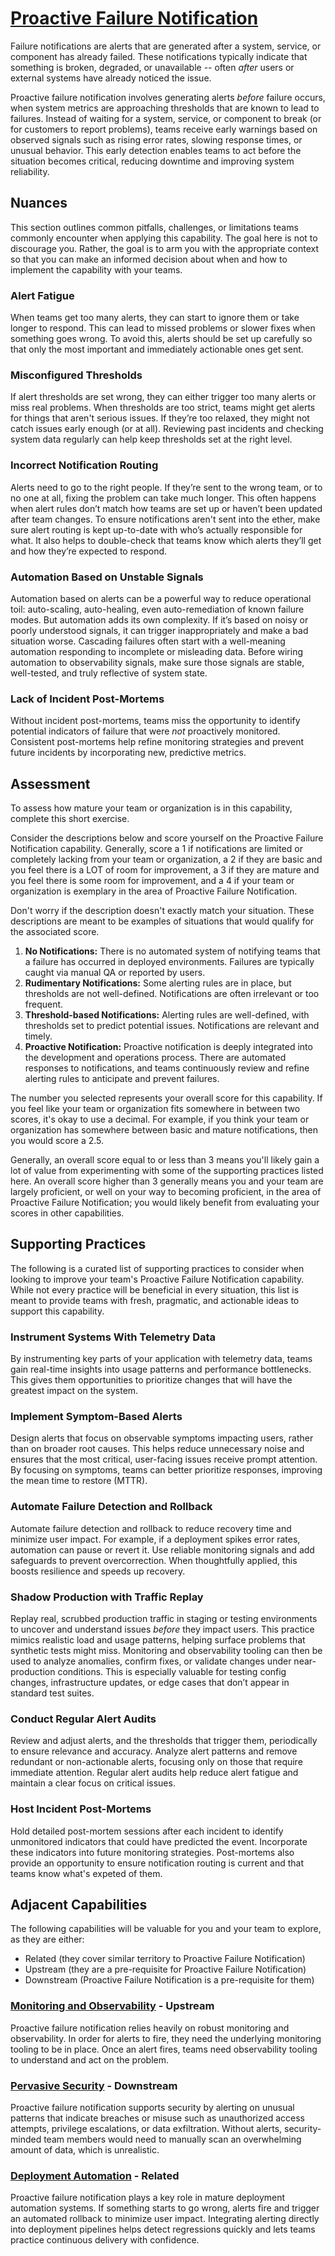 # [Proactive Failure Notification](https://dora.dev/capabilities/proactive-failure-notification/)

Failure notifications are alerts that are generated after a system, service, or component has already failed. These notifications typically indicate that something is broken, degraded, or unavailable -- often *after* users or external systems have already noticed the issue.

Proactive failure notification involves generating alerts *before* failure occurs, when system metrics are approaching thresholds that are known to lead to failures. Instead of waiting for a system, service, or component to break (or for customers to report problems), teams receive early warnings based on observed signals such as rising error rates, slowing response times, or unusual behavior. This early detection enables teams to act before the situation becomes critical, reducing downtime and improving system reliability.

## Nuances

This section outlines common pitfalls, challenges, or limitations teams commonly encounter when applying this capability. The goal here is not to discourage you. Rather, the goal is to arm you with the appropriate context so that you can make an informed decision about when and how to implement the capability with your teams.

### Alert Fatigue

When teams get too many alerts, they can start to ignore them or take longer to respond. This can lead to missed problems or slower fixes when something goes wrong. To avoid this, alerts should be set up carefully so that only the most important and immediately actionable ones get sent.

### Misconfigured Thresholds

If alert thresholds are set wrong, they can either trigger too many alerts or miss real problems. When thresholds are too strict, teams might get alerts for things that aren't serious issues. If they’re too relaxed, they might not catch issues early enough (or at all). Reviewing past incidents and checking system data regularly can help keep thresholds set at the right level.

### Incorrect Notification Routing

Alerts need to go to the right people. If they’re sent to the wrong team, or to no one at all, fixing the problem can take much longer. This often happens when alert rules don’t match how teams are set up or haven’t been updated after team changes. To ensure notifications aren't sent into the ether, make sure alert routing is kept up-to-date with who’s actually responsible for what. It also helps to double-check that teams know which alerts they’ll get and how they’re expected to respond.

### Automation Based on Unstable Signals 

Automation based on alerts can be a powerful way to reduce operational toil: auto-scaling, auto-healing, even auto-remediation of known failure modes. But automation adds its own complexity. If it’s based on noisy or poorly understood signals, it can trigger inappropriately and make a bad situation worse. Cascading failures often start with a well-meaning automation responding to incomplete or misleading data. Before wiring automation to observability signals, make sure those signals are stable, well-tested, and truly reflective of system state.

### Lack of Incident Post-Mortems

Without incident post-mortems, teams miss the opportunity to identify potential indicators of failure that were *not* proactively monitored. Consistent post-mortems help refine monitoring strategies and prevent future incidents by incorporating new, predictive metrics.

## Assessment

To assess how mature your team or organization is in this capability, complete this short exercise.

Consider the descriptions below and score yourself on the Proactive Failure Notification capability. Generally, score a 1 if notifications are limited or completely lacking from your team or organization, a 2 if they are basic and you feel there is a LOT of room for improvement, a 3 if they are mature and you feel there is some room for improvement, and a 4 if your team or organization is exemplary in the area of Proactive Failure Notification.

Don't worry if the description doesn't exactly match your situation. These descriptions are meant to be examples of situations that would qualify for the associated score.

1. **No Notifications:** There is no automated system of notifying teams that a failure has occurred in deployed environments. Failures are typically caught via manual QA or reported by users.
2. **Rudimentary Notifications:** Some alerting rules are in place, but thresholds are not well-defined. Notifications are often irrelevant or too frequent.
3. **Threshold-based Notifications:** Alerting rules are well-defined, with thresholds set to predict potential issues. Notifications are relevant and timely.
4. **Proactive Notification:** Proactive notification is deeply integrated into the development and operations process. There are automated responses to notifications, and teams continuously review and refine alerting rules to anticipate and prevent failures.

The number you selected represents your overall score for this capability. If you feel like your team or organization fits somewhere in between two scores, it's okay to use a decimal. For example, if you think your team or organization has somewhere between basic and mature notifications, then you would score a 2.5.

Generally, an overall score equal to or less than 3 means you'll likely gain a lot of value from experimenting with some of the supporting practices listed here. An overall score higher than 3 generally means you and your team are largely proficient, or well on your way to becoming proficient, in the area of Proactive Failure Notification; you would likely benefit from evaluating your scores in other capabilities.

## Supporting Practices

The following is a curated list of supporting practices to consider when looking to improve your team's Proactive Failure Notification capability. While not every practice will be beneficial in every situation, this list is meant to provide teams with fresh, pragmatic, and actionable ideas to support this capability.

### Instrument Systems With Telemetry Data

By instrumenting key parts of your application with telemetry data, teams gain real-time insights into usage patterns and performance bottlenecks. This gives them opportunities to prioritize changes that will have the greatest impact on the system.

### Implement Symptom-Based Alerts

Design alerts that focus on observable symptoms impacting users, rather than on broader root causes. This helps reduce unnecessary noise and ensures that the most critical, user-facing issues receive prompt attention. By focusing on symptoms, teams can better prioritize responses, improving the mean time to restore (MTTR).

### Automate Failure Detection and Rollback

Automate failure detection and rollback to reduce recovery time and minimize user impact. For example, if a deployment spikes error rates, automation can pause or revert it. Use reliable monitoring signals and add safeguards to prevent overcorrection. When thoughtfully applied, this boosts resilience and speeds up recovery.

### Shadow Production with Traffic Replay

Replay real, scrubbed production traffic in staging or testing environments to uncover and understand issues *before* they impact users. This practice mimics realistic load and usage patterns, helping surface problems that synthetic tests might miss. Monitoring and observability tooling can then be used to analyze anomalies, confirm fixes, or validate changes under near-production conditions. This is especially valuable for testing config changes, infrastructure updates, or edge cases that don’t appear in standard test suites.

### Conduct Regular Alert Audits

Review and adjust alerts, and the thresholds that trigger them, periodically to ensure relevance and accuracy. Analyze alert patterns and remove redundant or non-actionable alerts, focusing only on those that require immediate attention. Regular alert audits help reduce alert fatigue and maintain a clear focus on critical issues.

### Host Incident Post-Mortems

Hold detailed post-mortem sessions after each incident to identify unmonitored indicators that could have predicted the event. Incorporate these indicators into future monitoring strategies. Post-mortems also provide an opportunity to ensure notification routing is current and that teams know what's expeted of them. 

## Adjacent Capabilities

The following capabilities will be valuable for you and your team to explore, as they are either:

- Related (they cover similar territory to Proactive Failure Notification)
- Upstream (they are a pre-requisite for Proactive Failure Notification)
- Downstream (Proactive Failure Notification is a pre-requisite for them)

### [Monitoring and Observability](/capabilities/monitoring-and-observability.md) - Upstream

Proactive failure notification relies heavily on robust monitoring and observability. In order for alerts to fire, they need the underlying monitoring tooling to be in place. Once an alert fires, teams need observability tooling to understand and act on the problem.

### [Pervasive Security](/capabilities/pervasive-security.md) - Downstream

Proactive failure notification supports security by alerting on unusual patterns that indicate breaches or misuse such as unauthorized access attempts, privilege escalations, or data exfiltration. Without alerts, security-minded team members would need to manually scan an overwhelming amount of data, which is unrealistic.

### [Deployment Automation](/capabilities/deployment-automation.md) - Related

Proactive failure notification plays a key role in mature deployment automation systems. If something starts to go wrong, alerts fire and trigger an automated rollback to minimize user impact. Integrating alerting directly into deployment pipelines helps detect regressions quickly and lets teams practice continuous delivery with confidence.
